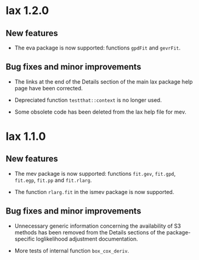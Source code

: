# lax 1.2.0

## New features

* The eva package is now supported: functions `gpdFit` and `gevrFit`.

## Bug fixes and minor improvements

* The links at the end of the Details section of the main lax package help page have been corrected.

* Depreciated function `testthat::context` is no longer used.

* Some obsolete code has been deleted from the lax help file for mev.

# lax 1.1.0

## New features

* The mev package is now supported: functions `fit.gev`, `fit.gpd`, `fit.egp`, `fit.pp` and `fit.rlarg`.

* The function `rlarg.fit` in the ismev package is now supported.

## Bug fixes and minor improvements

* Unnecessary generic information concerning the availability of S3 methods has been removed from the Details sections of the package-specific loglikelihood adjustment documentation. 

* More tests of internal function `box_cox_deriv`.
